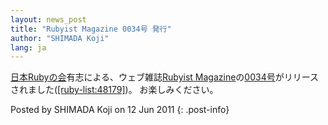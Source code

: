 ```yaml
---
layout: news_post
title: "Rubyist Magazine 0034号 発行"
author: "SHIMADA Koji"
lang: ja
---
```


[日本Rubyの会][1]有志による、ウェブ雑誌[Rubyist
Magazine][2]の[0034号][3]がリリースされました([\[ruby-list:48179\]][4])。 お楽しみください。

Posted by SHIMADA Koji on 12 Jun 2011
{: .post-info}



[1]: http://jp.rubyist.net/ 
[2]: http://jp.rubyist.net/magazine/ 
[3]: http://jp.rubyist.net/magazine/?0034 
[4]: http://blade.nagaokaut.ac.jp/cgi-bin/scat.rb/ruby/ruby-list/48179 
